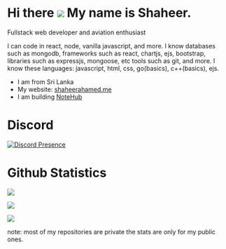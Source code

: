 Hi there ![](https://user-images.githubusercontent.com/18350557/176309783-0785949b-9127-417c-8b55-ab5a4333674e.gif) My name is Shaheer.
===============================================================================================================================

Fullstack web developer and aviation enthusiast

I can code in react, node, vanilla javascript, and more. I  know databases such as mongodb, frameworks such as react, chartjs, ejs, bootstrap, libraries such as expressjs, mongoose, etc tools such as git, and more. I know these languages: javascript, html, css, go(basics), c++(basics), ejs.

* I am from Sri Lanka
* My website: [shaheerahamed.me](https://shaheerahamed.me)
* I am building [NoteHub](https://github.com/notehubapp)

# Discord

[![Discord Presence](https://discord.c99.nl/widget/theme-2/818903544723406858.png)](https://discord.com/users/818903544723406858)


# Github Statistics

![](https://github-readme-stats.vercel.app/api?username=spicybirsge&show_icons=true&theme=radical)

![](https://github-profile-trophy.vercel.app/?username=spicybirsge&theme=radical)

![](https://github-readme-stats.vercel.app/api/top-langs?username=spicybirsge&show_icons=true&theme=radical&layout=compact)

note: most of my repositories are private the stats are only for my public ones.
